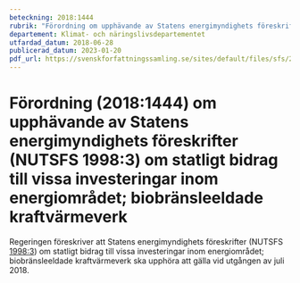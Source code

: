 ```yaml
---
beteckning: 2018:1444
rubrik: "Förordning om upphävande av Statens energimyndighets föreskrifter (NUTSFS 1998:3) om statligt bidrag till vissa investeringar inom energiområdet; biobränsleeldade kraftvärmeverk"
departement: Klimat- och näringslivsdepartementet
utfardad_datum: 2018-06-28
publicerad_datum: 2023-01-20
pdf_url: https://svenskforfattningssamling.se/sites/default/files/sfs/2018-06/SFS2018-1444.pdf
---
```


# Förordning (2018:1444) om upphävande av Statens energimyndighets föreskrifter (NUTSFS 1998:3) om statligt bidrag till vissa investeringar inom energiområdet; biobränsleeldade kraftvärmeverk

Regeringen föreskriver att Statens energimyndighets föreskrifter (NUTSFS [1998:3](https://selex.se/eli/sfs/1998/3)) om statligt bidrag till vissa investeringar inom energiområdet; biobränsleeldade kraftvärmeverk ska upphöra att gälla vid utgången av juli 2018.